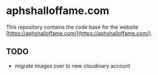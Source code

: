 # aphshalloffame.com

This repository contains the code base for the website [https://aphshalloffame.com/](https://aphshalloffame.com/).

## TODO

- migrate images over to new cloudinary account
